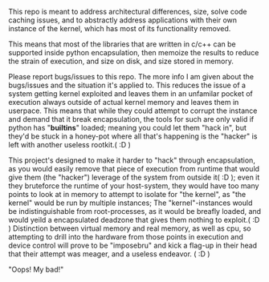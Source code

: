 This repo is meant to address architectural differences, size, solve code caching issues, and to abstractly address applications with their own instance of the kernel, which has most of its functionality removed.

This means that most of the libraries that are written in c/c++ can be supported inside python encapsulation, then memoize the results to reduce the strain of execution, and size on disk, and size stored in memory.

Please report bugs/issues to this repo. The more info I am given about the bugs/issues and the situation it's applied to. This reduces the issue of a system getting kernel exploited and leaves them in an unfamilar pocket of execution always outside of actual kernel memory and leaves them in userpace. This means that while they could attempt to corrupt the instance and demand that it break encapsulation, the tools for such are only valid if python has "__builtins__" loaded; meaning you could let them "hack in", but they'd be stuck in a honey-pot where all that's happening is the "hacker" is left with another useless rootkit.( :D ) 

This project's designed to make it harder to "hack" through encapsulation, as you would easily remove that piece of execution from runtime that would give them (the "hacker") leverage of the system from outside it( :D ); even it they bruteforce the runtime of your host-system, they would have too many points to look at in memory to attempt to isolate for "the kernel", as "the kernel" would be run by multiple instances; The "kernel"-instances would be indistinguishable from root-processes, as it would be breafly loaded, and would yeild a encapsulated deadzone that gives them nothing to exploit.( :D ) Distinction between virtual memory and real memory, as well as cpu, so attempting to drill into the hardware from those points in execution and device control will prove to be "imposebru" and kick a flag-up in their head that their attempt was meager, and a useless endeavor. ( :D )

"Oops! My bad!"
